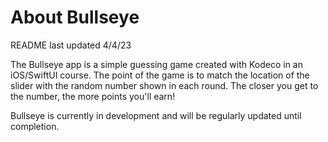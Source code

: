 #  About Bullseye

README last updated 4/4/23

The Bullseye app is a simple guessing game created with Kodeco in an iOS/SwiftUI course. The point of the game is to match the location of the slider with the random number shown in each round. The closer you get to the number, the more points you'll earn!

Bullseye is currently in development and will be regularly updated until completion.

